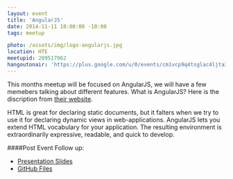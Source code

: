 ```yaml
---
layout: event
title: 'AngularJS'
date: 2014-11-11 18:00:00 -10:00
tags: meetup

photo: /assets/img/logo-angularjs.jpg
location: HTE
meetupid: 209517962
hangoutonair: 'https://plus.google.com/u/0/events/cm1vcp9q4tsglac4ljta3fp2sik'
---
```


This months meetup will be focused on AngularJS, we will have a few memebers talking about different features. What is AngularJS? Here is the discription from [their website](https://angularjs.org/).

<div class="well">HTML is great for declaring static documents, but it falters when we try to use it for declaring dynamic views in web-applications. AngularJS lets you extend HTML vocabulary for your application. The resulting environment is extraordinarily expressive, readable, and quick to develop.</div>

####Post Event Follow up:

* [Presentation Slides](http://breaman.github.io/RefreshHiloAngularPresentation/#/)
* [GitHub Files](https://github.com/breaman/RefreshHiloAngularJS)